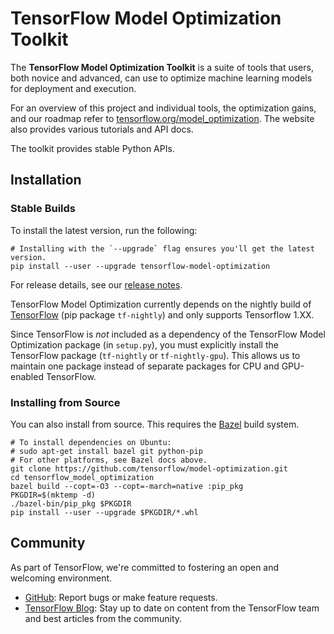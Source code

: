 # TensorFlow Model Optimization Toolkit

The **TensorFlow Model Optimization Toolkit** is a suite of tools that users,
both novice and advanced, can use to optimize machine learning models for
deployment and execution.

For an overview of this project and individual tools, the optimization gains,
and our roadmap refer to
[tensorflow.org/model_optimization](https://www.tensorflow.org/model_optimization).
The website also provides various tutorials and API docs.

The toolkit provides stable Python APIs.

## Installation

### Stable Builds

To install the latest version, run the following:

```shell
# Installing with the `--upgrade` flag ensures you'll get the latest version.
pip install --user --upgrade tensorflow-model-optimization
```

For release details, see our
[release notes](https://github.com/tensorflow/model-optimization/releases).

TensorFlow Model Optimization currently depends on the nightly build of
[TensorFlow](https://www.tensorflow.org/install) (pip package `tf-nightly`) and
only supports Tensorflow 1.XX.

Since TensorFlow is *not* included as a dependency of the TensorFlow Model
Optimization package (in `setup.py`), you must explicitly install the TensorFlow
package (`tf-nightly` or `tf-nightly-gpu`). This allows us to maintain one
package instead of separate packages for CPU and GPU-enabled TensorFlow.

### Installing from Source

You can also install from source. This requires the
[Bazel](https://bazel.build/) build system.

```shell
# To install dependencies on Ubuntu:
# sudo apt-get install bazel git python-pip
# For other platforms, see Bazel docs above.
git clone https://github.com/tensorflow/model-optimization.git
cd tensorflow_model_optimization
bazel build --copt=-O3 --copt=-march=native :pip_pkg
PKGDIR=$(mktemp -d)
./bazel-bin/pip_pkg $PKGDIR
pip install --user --upgrade $PKGDIR/*.whl
```

## Community

As part of TensorFlow, we're committed to fostering an open and welcoming
environment.

*   [GitHub](https://github.com/tensorflow/model-optimization/issues): Report
    bugs or make feature requests.
*   [TensorFlow Blog](https://medium.com/tensorflow): Stay up to date on content
    from the TensorFlow team and best articles from the community.
